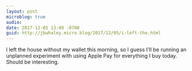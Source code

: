 ```yaml
---
layout: post
microblog: true
audio: 
date: 2017-12-05 13:49 -0700
guid: http://jbwhaley.micro.blog/2017/12/05/i-left-the.html
---
```

I left the house without my wallet this morning, so I guess I'll be running an unplanned experiment with using Apple Pay for everything I buy today. Should be interesting.
